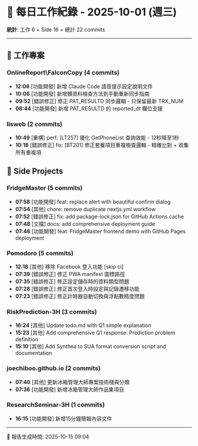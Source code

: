# 📅 每日工作紀錄 - 2025-10-01 (週三)

**統計**: 工作 6 + Side 16 = 總計 22 commits

---

## 💼 工作專案

### OnlineReport\FalconCopy (4 commits)

- **12:06** [功能開發] 新增 Claude Code 語音提示設定說明文件
- **10:06** [功能開發] 新增髒資料檢查方法到手動重新同步指南
- **09:52** [錯誤修正] 修正 PAT_RESULTD 同步邏輯 - 只保留最新 TRX_NUM
- **08:44** [功能開發] 新增 PAT_RESULTD 的 reported_dt 欄位支援

### lisweb (2 commits)

- **10:49** [重構] perf: [LT257] 優化 GetPhoneList 查詢效能 - 12秒降至1秒
- **10:18** [錯誤修正] fix: [BT201] 修正套餐項目重複檢查邏輯 - 精確比對 + 收集所有重複項

## 🎨 Side Projects

### FridgeMaster (5 commits)

- **07:58** [功能開發] feat: replace alert with beautiful confirm dialog
- **07:54** [其他] chore: remove duplicate nextjs.yml workflow
- **07:52** [錯誤修正] fix: add package-lock.json for GitHub Actions cache
- **07:48** [文檔] docs: add comprehensive deployment guide
- **07:46** [功能開發] feat: FridgeMaster frontend demo with GitHub Pages deployment

### Pomodoro (5 commits)

- **12:18** [其他] 移除 Facebook 登入功能 [skip ci]
- **07:39** [錯誤修正] 修正 PWA manifest 圖標路徑
- **07:35** [錯誤修正] 修正設定儲存時的資料類型問題
- **07:28** [錯誤修正] 修正首次登入時設定與記錄遷移功能
- **07:23** [錯誤修正] 修正計時器自動切換與浮點數精度問題

### RiskPrediction-3H (3 commits)

- **16:24** [其他] Update todo.md with Q1 simple explanation
- **15:23** [其他] Add comprehensive Q1 response: Prediction problem definition
- **15:10** [其他] Add Synthea to SUA format conversion script and documentation

### joechiboo.github.io (2 commits)

- **07:40** [其他] 更新冰箱管理大師專案技術棧與分類
- **07:36** [功能開發] 新增冰箱管理大師作品集項目

### ResearchSeminar-3H (1 commits)

- **16:15** [功能開發] 新增15分鐘簡報內容文件

---

📅 報告生成時間: 2025-10-15 09:04

